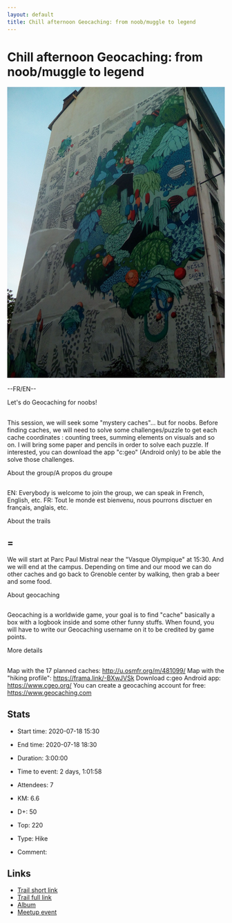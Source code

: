 ```yaml
---
layout: default
title: Chill afternoon Geocaching: from noob/muggle to legend
---
```


# Chill afternoon Geocaching: from noob/muggle to legend

![2020-07-18](/Stats/img/orig/2020-07-18.jpg)

--FR/EN--

Let's do Geocaching for noobs!
## 
This session, we will seek some "mystery caches"... but for noobs. Before finding caches, we will need to solve some challenges/puzzle to get each cache coordinates : counting trees, summing elements on visuals and so on. I will bring some paper and pencils in order to solve each puzzle. If interested, you can download the app "c:geo" (Android only) to be able the solve those challenges.

About the group/A propos du groupe
## 
EN: Everybody is welcome to join the group, we can speak in French, English, etc.
FR: Tout le monde est bienvenu, nous pourrons disctuer en français, anglais, etc.

About the trails
## =
We will start at Parc Paul Mistral near the "Vasque Olympique" at 15:30.
And we will end at the campus. Depending on time and our mood we can do other caches and go back to Grenoble center by walking, then grab a beer and some food.

About geocaching
## 
Geocaching is a worldwide game, your goal is to find "cache" basically a box with a logbook inside and some other funny stuffs. When found, you will have to write our Geocaching username on it to be credited by game points.

More details
## 
Map with the 17 planned caches: http://u.osmfr.org/m/481099/
Map with the "hiking profile": https://frama.link/-BXwJVSk
Download c:geo Android app: https://www.cgeo.org/
You can create a geocaching account for free: https://www.geocaching.com

## Stats

- Start time: 2020-07-18 15:30
- End time: 2020-07-18 18:30
- Duration: 3:00:00
- Time to event: 2 days, 1:01:58
- Attendees: 7

- KM: 6.6
- D+: 50
- Top: 220
- Type: Hike
- Comment: 

## Links

- [Trail short link](https://frama.link/vjEtRFtR)
- [Trail full link]()
- [Album](https://binnette.github.io/GacImg2020/)
- [Meetup event](https://www.meetup.com/grenoble-adventure-club-english-french/events/271960604/)
